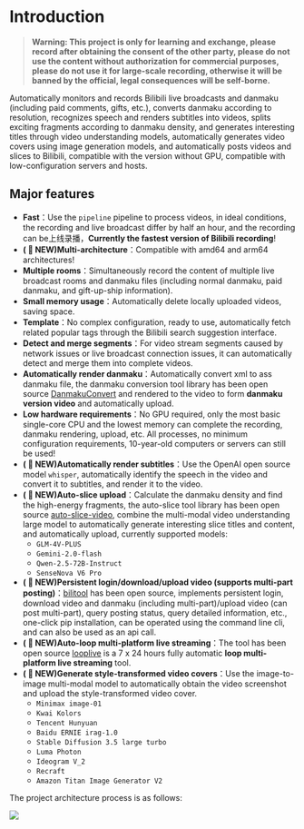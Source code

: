 
# Introduction

> **Warning: This project is only for learning and exchange, please record after obtaining the consent of the other party, please do not use the content without authorization for commercial purposes, please do not use it for large-scale recording, otherwise it will be banned by the official, legal consequences will be self-borne.**

Automatically monitors and records Bilibili live broadcasts and danmaku (including paid comments, gifts, etc.), converts danmaku according to resolution, recognizes speech and renders subtitles into videos, splits exciting fragments according to danmaku density, and generates interesting titles through video understanding models, automatically generates video covers using image generation models, and automatically posts videos and slices to Bilibili, compatible with the version without GPU, compatible with low-configuration servers and hosts.

## Major features

- **Fast**：Use the `pipeline` pipeline to process videos, in ideal conditions, the recording and live broadcast differ by half an hour, and the recording can be上线录播，**Currently the fastest version of Bilibili recording**!
- **( 🎉 NEW)Multi-architecture**：Compatible with amd64 and arm64 architectures!
- **Multiple rooms**：Simultaneously record the content of multiple live broadcast rooms and danmaku files (including normal danmaku, paid danmaku, and gift-up-ship information).
- **Small memory usage**：Automatically delete locally uploaded videos, saving space.
- **Template**：No complex configuration, ready to use, automatically fetch related popular tags through the Bilibili search suggestion interface.
- **Detect and merge segments**：For video stream segments caused by network issues or live broadcast connection issues, it can automatically detect and merge them into complete videos.
- **Automatically render danmaku**：Automatically convert xml to ass danmaku file, the danmaku conversion tool library has been open source [DanmakuConvert](https://github.com/timerring/DanmakuConvert) and rendered to the video to form **danmaku version video** and automatically upload.
- **Low hardware requirements**：No GPU required, only the most basic single-core CPU and the lowest memory can complete the recording, danmaku rendering, upload, etc. All processes, no minimum configuration requirements, 10-year-old computers or servers can still be used!
- **( :tada: NEW)Automatically render subtitles**：Use the OpenAI open source model `whisper`, automatically identify the speech in the video and convert it to subtitles, and render it to the video.
- **( :tada: NEW)Auto-slice upload**：Calculate the danmaku density and find the high-energy fragments, the auto-slice tool library has been open source [auto-slice-video](https://github.com/timerring/auto-slice-video), combine the multi-modal video understanding large model to automatically generate interesting slice titles and content, and automatically upload, currently supported models:
  - `GLM-4V-PLUS`
  - `Gemini-2.0-flash`
  - `Qwen-2.5-72B-Instruct`
  - `SenseNova V6 Pro`
- **( :tada: NEW)Persistent login/download/upload video (supports multi-part posting)**：[bilitool](https://github.com/timerring/bilitool) has been open source, implements persistent login, download video and danmaku (including multi-part)/upload video (can post multi-part), query posting status, query detailed information, etc., one-click pip installation, can be operated using the command line cli, and can also be used as an api call.
- **( :tada: NEW)Auto-loop multi-platform live streaming**：The tool has been open source [looplive](https://github.com/timerring/looplive) is a 7 x 24 hours fully automatic **loop multi-platform live streaming** tool.
- **( :tada: NEW)Generate style-transformed video covers**：Use the image-to-image multi-modal model to automatically obtain the video screenshot and upload the style-transformed video cover.
  - `Minimax image-01`
  - `Kwai Kolors`
  - `Tencent Hunyuan`
  - `Baidu ERNIE irag-1.0`
  - `Stable Diffusion 3.5 large turbo`
  - `Luma Photon`
  - `Ideogram V_2`
  - `Recraft`
  - `Amazon Titan Image Generator V2`

The project architecture process is as follows:

![](https://cdn.jsdelivr.net/gh/timerring/scratchpad2023/2024/2025-04-12-14-46-16.png)